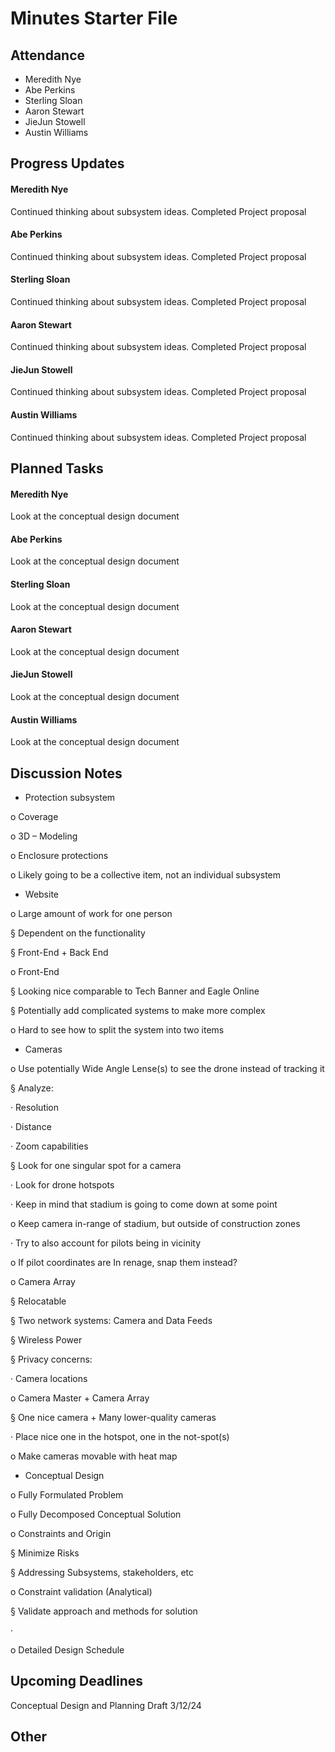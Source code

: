# Minutes Starter File

## Attendance
   - Meredith Nye
   - Abe Perkins
   - Sterling Sloan
   - Aaron Stewart
   - JieJun Stowell
   - Austin Williams

## Progress Updates
#### Meredith Nye
Continued thinking about subsystem ideas. Completed Project proposal
#### Abe Perkins
Continued thinking about subsystem ideas. Completed Project proposal
#### Sterling Sloan
Continued thinking about subsystem ideas. Completed Project proposal
#### Aaron Stewart
Continued thinking about subsystem ideas. Completed Project proposal
#### JieJun Stowell
Continued thinking about subsystem ideas. Completed Project proposal
#### Austin Williams
Continued thinking about subsystem ideas. Completed Project proposal

## Planned Tasks
#### Meredith Nye
Look at the conceptual design document
#### Abe Perkins
Look at the conceptual design document
#### Sterling Sloan
Look at the conceptual design document
#### Aaron Stewart
Look at the conceptual design document
#### JieJun Stowell
Look at the conceptual design document
#### Austin Williams
Look at the conceptual design document

## Discussion Notes
- Protection subsystem

o Coverage

o 3D – Modeling

o Enclosure protections

o Likely going to be a collective item, not an individual subsystem

- Website

o Large amount of work for one person

§ Dependent on the functionality

§ Front-End + Back End

o Front-End

§ Looking nice comparable to Tech Banner and Eagle Online

§ Potentially add complicated systems to make more complex

o Hard to see how to split the system into two items

- Cameras

o Use potentially Wide Angle Lense(s) to see the drone instead of tracking it

§ Analyze:

· Resolution

· Distance

· Zoom capabilities

§ Look for one singular spot for a camera

· Look for drone hotspots

· Keep in mind that stadium is going to come down at some point

o Keep camera in-range of stadium, but outside of construction zones

· Try to also account for pilots being in vicinity

o If pilot coordinates are In renage, snap them instead?

o Camera Array

§ Relocatable

§ Two network systems: Camera and Data Feeds

§ Wireless Power

§ Privacy concerns:

· Camera locations

o Camera Master + Camera Array

§ One nice camera + Many lower-quality cameras

· Place nice one in the hotspot, one in the not-spot(s)

o Make cameras movable with heat map

- Conceptual Design

o Fully Formulated Problem

o Fully Decomposed Conceptual Solution

o Constraints and Origin

§ Minimize Risks

§ Addressing Subsystems, stakeholders, etc

o Constraint validation (Analytical)

§ Validate approach and methods for solution

·

o Detailed Design Schedule

## Upcoming Deadlines
Conceptual Design and Planning Draft 3/12/24

## Other
